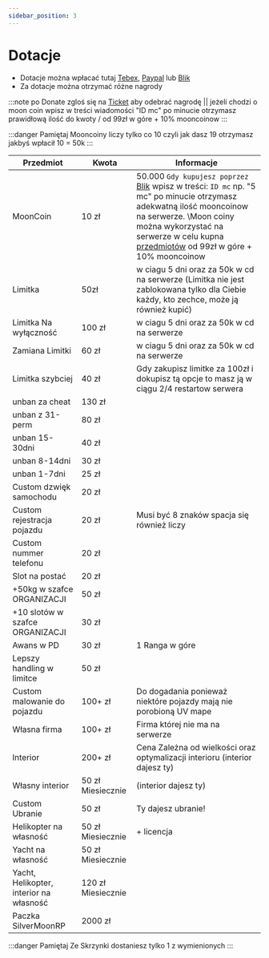 ```yaml
---
sidebar_position: 3
---
```

# Dotacje

- Dotacje można wpłacać tutaj [Tebex](https://mnm.tebex.io/package/5692481), [Paypal](https://www.paypal.com/paypalme/MilitaryNekoMaid1) lub [Blik](https://tipo.live/p/militarynekomaid)
- Za dotacje można otrzymać różne nagrody

<!-- :::info Promocja
 20% na wszystko
::: -->

<!-- | Nowości             |  Kwota    |  Informacje |
|------------         |-----------|--------|
| Poziom organizacji lv2 [30 dni] |  70 zł | lvl 2 daje dostep organizacji do szafki | -->



:::note po Donate
zgloś się na [Ticket](https://discord.com/channels/818576305514741781/1018447393227817050/1018451362566131762) aby odebrać nagrodę || jeżeli chodzi o moon coin wpisz w treści wiadomości "ID mc" po minucie otrzymasz prawidłową ilość do kwoty / od 99zł w góre + 10% mooncoinow
:::

:::danger Pamiętaj
Mooncoiny liczy tylko co 10 czyli jak dasz 19 otrzymasz jakbyś wpłacił 10 = 50k
:::

| Przedmiot             |  Kwota    |  Informacje |
|------------           |-----------|--------|
| MoonCoin |    10 zł          | 50.000 `Gdy kupujesz poprzez` [Blik](https://tipo.live/p/militarynekomaid) wpisz w treści: `ID mc` np. "5 mc" po minucie otrzymasz adekwatną ilość mooncoinow na serwerze. \Moon coiny można wykorzystać na serwerze w celu kupna [przedmiotów](https://silvermoonrp.github.io/docs/Wikipedia/mooncoin) od 99zł w góre + 10% mooncoinow|
| Limitka| 50zł   | w ciagu 5 dni oraz za 50k w cd na serwerze (Limitka nie jest zablokowana tylko dla Ciebie każdy, kto zechce, może ją również kupić)|
| Limitka Na wyłączność |    100 zł | w ciagu 5 dni oraz za 50k w cd na serwerze |
| Zamiana Limitki       |    60 zł  | w ciagu 5 dni oraz za 50k w cd na serwerze |
| Limitka szybciej      |    40 zł  | Gdy zakupisz limitke za 100zł i dokupisz tą opcje to masz ją w ciągu 2/4 restartow serwera|
| unban za cheat        |    130 zł |  |
| unban z 31-perm       |    80 zł  |  |
| unban 15-30dni        |    40 zł  |  |
| unban 8-14dni         |    30 zł  |  |
| unban 1-7dni          |    25 zł  |  |
| Custom dzwięk samochodu|    20 zł |  |
| Custom rejestracja pojazdu|    20 zł  | Musi być 8 znaków spacja się również liczy|
| Custom nummer telefonu|    20 zł  |  |
| Slot na postać|    20 zł          |  |
| +50kg w szafce ORGANIZACJI|    50 zł  |  |
| +10 slotów w szafce ORGANIZACJI|    30 zł  |  |
| Awans w PD      |    30 zł  | 1 Ranga w góre|
| Lepszy handling w limitce |    50 zł  |       |
| Custom malowanie do pojazdu|    100+ zł  | Do dogadania ponieważ niektóre pojazdy mają nie porobioną UV mape |
| Własna firma |    100+ zł  | Firma której nie ma na serwerze |
| Interior |    200+ zł  | Cena Zależna od wielkości oraz optymalizacji interioru (interior dajesz ty)|
| Własny interior       |    50 zł Miesiecznie |(interior dajesz ty)|
| Custom Ubranie|    50 zł  | Ty dajesz ubranie!|
| Helikopter na własność      |    50 zł Miesiecznie |    + licencja   |
| Yacht na własność     |    50 zł Miesiecznie |      |
| Yacht, Helikopter, interior na własność     |    120 zł Miesiecznie |      |
| Paczka SilverMoonRP|    2000 zł  |  |

:::danger Pamiętaj
Ze Skrzynki dostaniesz tylko 1 z wymienionych
:::



<!-- | Skrzynka Broni dlugiej|    150 zł  | 2x `AKS`,`UZI`,`Micro SMG`,`AK47`,|
| Skrzynka Broni dlugiej 2|    150 zł  | 2x `SMG`, `Gusenberg`, `Dwururka`, `M4A1`| -->